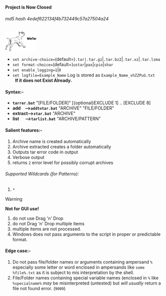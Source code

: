 <B>Project is Now Closed</b>
###### md5 hash 4edef622134f4b732449c57a27504a24<br>
<img src="wintar.png" width=100><p>
- `set archive-choice=`(default=)`.tar|.tar.gz`|`.tar.bz2`|`.tar.xz`|`.tar.lzma`<br>
- `set format-choice=`(default=)`ustar`|`pax`|`cpio`|`shar`
- `set enable_logging=1`|`0`
- `set logfile=Example_Name`    Log is stored as `Example_Name_vhZZPuG.txt`<br>
   &nbsp; <b>If it does not Exist Already.</b>

#### Syntax:-
+ <b>`tarrer.bat`</b> "[FILE/FOLDER]" [{optional}EXCLUDE 1] .. [EXCLUDE 8]<br>
+ <b>add&nbsp; &nbsp;  --\>`addtotar.bat`</b> "ARCHIVE" "FILE/FOLDER"<br>
+ <b>extract--\>`xtar.bat`</b> "ARCHIVE"
+ <b>list&nbsp; &nbsp; &nbsp; --\>`tarlist.bat`</b> "ARCHIVE/PATTERN"

#### Salient features:-
1. Archive name is created automatically
2. Archive extracted creates a folder automatically
3. Outputs tar error code in output
4. Verbose output
5. returns `2` error level for possibly corrupt archives

###### Supported Wildcards (for Patterns):
1. `*`

>[!WARNING]
> <b>Not for GUI use!</b>
>1. do not use Drag 'n' Drop<br>
>2. do not Drag 'n' Drop multiple items<br>
>3. multiple items are not processed.<br>
>4. Windows does not pass arguments to the script in proper or predictable format.

#### Edge case:-
1. Do not pass file/folder names or arguments containing ampersand `%` especially some letter or word enclosed in ampersands like `some %file%.txt` as it is subject to mis interpretation by the shell.
2.  File/Folder names containing special variable names (enclosed in `%` like `%specialname%` *may* be misinterpreted (untested) but *will usually* return a file not found error. (`9009`)
